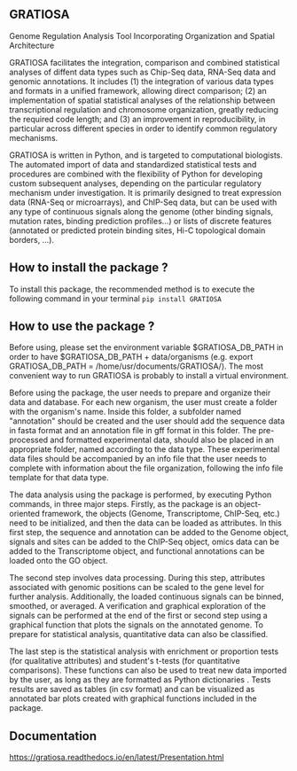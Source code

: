 GRATIOSA
--------
Genome Regulation Analysis Tool Incorporating Organization and Spatial Architecture

GRATIOSA facilitates the integration, comparison and combined statistical analyses of diffent data types such as Chip-Seq data, RNA-Seq data and genomic annotations. It includes (1) the integration of various data types and formats in a unified framework, allowing direct comparison; (2) an implementation of spatial statistical analyses of the relationship between transcriptional regulation and chromosome organization, greatly reducing the required code length; and (3) an improvement in reproducibility, in particular across different species in order to identify common regulatory mechanisms.

GRATIOSA is written in Python, and is targeted to computational biologists. The automated import of data and standardized statistical tests and procedures are combined with the flexibility of Python for developing custom subsequent analyses, depending on the particular regulatory mechanism under investigation. It is primarily designed to treat expression data (RNA-Seq or microarrays), and ChIP-Seq data, but can be used with any type of continuous signals along the genome (other binding signals, mutation rates, binding prediction profiles…) or lists of discrete features (annotated or predicted protein binding sites, Hi-C topological domain borders, …). 

How to install the package ? 
----------------------------
To install this package, the recommended method is to execute the following command in your terminal 
`pip install GRATIOSA`

How to use the package ? 
------------------------
Before using, please set the environment variable \$GRATIOSA_DB_PATH in order to have \$GRATIOSA_DB_PATH + data/organisms (e.g. export GRATIOSA_DB_PATH = /home/usr/documents/GRATIOSA/). The most convenient way to run GRATIOSA is probably to install a virtual environment.

Before using the package, the user needs to prepare and organize their data and database. For each new organism, the user must create a folder with the organism's name. Inside this folder, a subfolder named "annotation" should be created and the user should add the sequence data in fasta format and an annotation file in gff format in this folder. The pre-processed and formatted experimental data, should also be placed in an appropriate folder, named according to the data type. These experimental data files should be accompanied by an info file that the user needs to complete with information about the file organization, following the info file template for that data type.

The data analysis using the package is performed, by executing Python commands, in three major steps. Firstly, as the package is an object-oriented framework, the objects (Genome, Transcriptome, ChIP-Seq, etc.) need to be initialized, and then the data can be loaded as attributes. In this first step, the sequence and annotation can be added to the Genome object, signals and sites can be added to the ChIP-Seq object, omics data can be added to the Transcriptome object, and functional annotations can be loaded onto the GO object.

The second step involves data processing. During this step, attributes associated with genomic positions can be scaled to the gene level for further analysis. Additionally, the loaded continuous signals can be binned, smoothed, or averaged. A verification and graphical exploration of the signals can be performed at the end of the first or second step using a graphical function that plots the signals on the annotated genome. To prepare for statistical analysis, quantitative data can also be classified.

The last step is the statistical analysis with enrichment or proportion tests (for qualitative attributes) and student's t-tests (for quantitative comparisons). These functions can also be used to treat new data imported by the user, as long as they are formatted as Python dictionaries . Tests results are saved as tables (in csv format) and can be visualized as annotated bar plots created with graphical functions included in the package. 


Documentation
-------------
https://gratiosa.readthedocs.io/en/latest/Presentation.html

